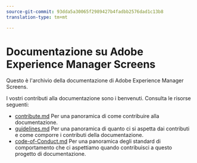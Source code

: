 ```yaml
---
source-git-commit: 93dda5a30065f2989427b4fadbb2576dad1c13b8
translation-type: tm+mt

---
```

# Documentazione su Adobe Experience Manager Screens

Questo è l&#39;archivio della documentazione di Adobe Experience Manager Screens.

I vostri contributi alla documentazione sono i benvenuti. Consulta le risorse seguenti:

* [contribute.md](contributing.md) Per una panoramica di come contribuire alla documentazione.
* [guidelines.md](guidelines.md) Per una panoramica di quanto ci si aspetta dai contributi e come comporre i contributi della documentazione.
* [code-of-Conduct.md](code-of-conduct.md) Per una panoramica degli standard di comportamento che ci aspettiamo quando contribuisci a questo progetto di documentazione.
